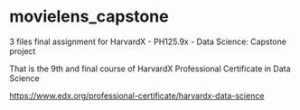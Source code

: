 # movielens_capstone
3 files final assignment for 
HarvardX - PH125.9x - Data Science: Capstone project

That is the 9th and final course of 
HarvardX Professional Certificate in Data Science 

https://www.edx.org/professional-certificate/harvardx-data-science